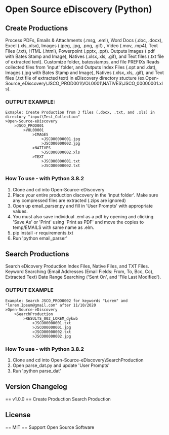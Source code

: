 # Open Source eDiscovery (Python)
## Create Productions 
Process PDFs, Emails & Attachments (.msg, .eml), Word Docs (.doc, .docx), Excel (.xls,.xlsx), Images (.jpeg, .jpg, .png, .gif) , Video (.mov, .mp4), Text Files (.txt), HTML (.html), Powerpoint (.pptx, .ppt).
Outputs Images (.pdf with Bates Stamp and Image), Natives (.xlsx,.xls, .gif), and Text files (.txt file of extracted text).
Customize folder, batesstamps, and file PREFIXs
Reads collected files from 'input' folder, and Outputs Index Files (.opt and .dat), Images (.jpg with Bates Stamp and Image), Natives (.xlsx,.xls, .gif), and Text files (.txt file of extracted text) in eDiscovery directory stucture (ex.Open-Source_eDiscovery\JSCO_PROD001\VOL0001\NATIVES\JSCO_00000001.xls).

### OUTPUT EXAMPLE:
    Exmaple: Create Production from 3 files (.docx, .txt, and .xls) in directory "input\Test_Collection"
    >Open-Source-eDiscovery
        >JSCO_PROD001
            >VOL00001
                >IMAGES
                    >JSCO00000001.jpg
                    >JSCO00000002.jpg
                >NATIVES
                    >JSCO00000002.xls
                >TEXT
                    >JSCO00000001.txt
                    >JSCO00000002.txt

### How To use - with Python 3.8.2
1. Clone and cd into Open-Source-eDiscovery
1. Place your entire production discovery in the 'input folder'. Make sure any compressed files are extracted (.zips are ignored)
2. Open up email_parser.py and fill in 'User Prompts' with appropriate values.
3. You must also save individual .eml as a pdf by opening and clicking 'Save As' or 'Print' using 'Print as PDF' and move the copies to temp/EMAILS with same name as .elm.
4. pip install -r requirements.txt
5. Run 'python email_parser'


## Search Productions
Search eDicovery Production Index Files, Native Files, and TXT Files. 
Keyword Searching (Email Addresses (Email Fields: From, To, Bcc, Cc), Extracted Text)
Date Range Searching ('Sent On', and 'File Last Modified').

### OUTPUT EXAMPLE
    Example: Search JSCO_PROD0002 for keywords "Lorem" and "lorem.Ipsum@gmail.com" after 11/10/2020
    >Open-Source-eDiscovery
        >SearchProduction
            >RESULTS_002_LOREM_dykwb
                >JSCO00000001.txt
                >JSCO00000001.jpg
                >JSCO00000002.txt
                >JSCO00000002.jpg

### How To use - with Python 3.8.2
1. Clone and cd into Open-Source-eDiscovery\SearchProduction
2. Open parse_dat.py and update 'User Prompts'
3. Run 'python parse_dat'

## Version Changelog

== v1.0.0 ==
Create Production
Search Production

## License

 == MIT ==
 Support Open Source Software

